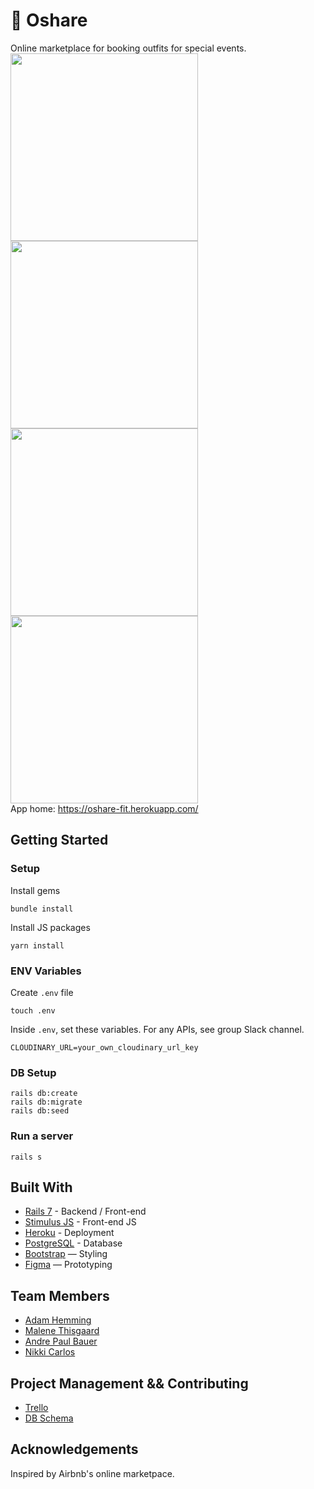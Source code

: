 # 👗 Oshare

Online marketplace for booking outfits for special events.
<br>
<img src="https://user-images.githubusercontent.com/107089457/188595617-006b8176-9f5e-488d-afa7-3a75c7577d5b.png" width="300"> <img src="https://user-images.githubusercontent.com/107089457/188595609-3433f8a3-d091-4a7c-87ea-c8927d44c79c.png" width="300"> <img src="https://user-images.githubusercontent.com/107089457/188595599-fe7452ed-ea96-412d-816b-4ce66a4d622e.png" width="300"> <img src="https://user-images.githubusercontent.com/107089457/188595613-a99f6887-a6ac-4500-b8ad-6c29edd2fae5.png" width="300">
<br>
App home: https://oshare-fit.herokuapp.com/
   

## Getting Started
### Setup

Install gems
```
bundle install
```
Install JS packages
```
yarn install
```

### ENV Variables
Create `.env` file
```
touch .env
```
Inside `.env`, set these variables. For any APIs, see group Slack channel.
```
CLOUDINARY_URL=your_own_cloudinary_url_key
```

### DB Setup
```
rails db:create
rails db:migrate
rails db:seed
```

### Run a server
```
rails s
```

## Built With
- [Rails 7](https://guides.rubyonrails.org/) - Backend / Front-end
- [Stimulus JS](https://stimulus.hotwired.dev/) - Front-end JS
- [Heroku](https://heroku.com/) - Deployment
- [PostgreSQL](https://www.postgresql.org/) - Database
- [Bootstrap](https://getbootstrap.com/) — Styling
- [Figma](https://www.figma.com) — Prototyping

## Team Members
- [Adam Hemming](https://github.com/lw-a)
- [Malene Thisgaard](https://github.com/mthisgaard)
- [Andre Paul Bauer](https://github.com/BauerAndre)
- [Nikki Carlos](https://github.com/nrcrls)

## Project Management && Contributing
- [Trello](https://trello.com/b/Ynq2SMNl/party-outfit-rental-app)
- [DB Schema](https://kitt.lewagon.com/db/73367)

## Acknowledgements
Inspired by Airbnb's online marketpace.
